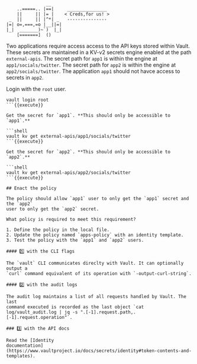 ```
               __
    ..=====.. |==|     _______________
    ||     || |= |    < Creds,for us! >
 _  ||     || |^*| _   ---------------
|=| o=,===,=o |__||=|
|_|  _______)~`)  |_|
    [=======]  ()
```

Two applications require access access to the API keys stored within Vault.
These secrets are maintained in a KV-v2 secrets engine enabled at the path
`external-apis`. The secret path for `app1` is within the engine at
`app1/socials/twitter`. The secret path for `app2` is within the engine at
`app2/socials/twitter`.  The application `app1` should not havce access to
secrets in `app2`.

Login with the `root` user.

```shell
vault login root
```{{execute}}

Get the secret for `app1`. **This should only be accessible to `app1`.**

```shell
vault kv get external-apis/app1/socials/twitter
```{{execute}}

Get the secret for `app2`. **This should only be accessible to `app2`.**

```shell
vault kv get external-apis/app2/socials/twitter
```{{execute}}

## Enact the policy

The policy should allow `app1` user to only get the `app1` secret and the `app2`
user to only get the `app2` secret.

What policy is required to meet this requirement?

1. Define the policy in the local file.
2. Update the policy named `apps-policy` with an identity template.
3. Test the policy with the `app1` and `app2` users.

#### 1️⃣ with the CLI flags

The `vault` CLI communicates direclty with Vault. It can optionally output a
`curl` command equivalent of its operation with `-output-curl-string`.

#### 2️⃣ with the audit logs

The audit log maintains a list of all requests handled by Vault. The last
command executed is recorded as the last object `cat log/vault_audit.log | jq -s ".[-1].request.path,.[-1].request.operation"`.

### 3️⃣ with the API docs

Read the [Identity
documentation](https://www.vaultproject.io/docs/secrets/identity#token-contents-and-templates).
